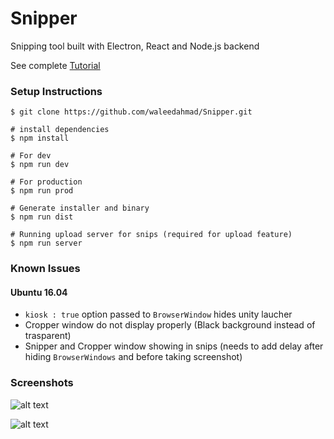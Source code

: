 # Snipper
Snipping tool built with Electron, React and Node.js backend

See complete [Tutorial](https://quantizd.com/building-a-snipping-tool-with-electron-react-and-node-js/)
### Setup Instructions
```
$ git clone https://github.com/waleedahmad/Snipper.git

# install dependencies
$ npm install

# For dev
$ npm run dev

# For production
$ npm run prod

# Generate installer and binary
$ npm run dist

# Running upload server for snips (required for upload feature)
$ npm run server
```

### Known Issues
#### Ubuntu 16.04
* `kiosk : true` option passed to `BrowserWindow` hides unity laucher
* Cropper window do not display properly (Black background instead of trasparent)
* Snipper and Cropper window showing in snips (needs to add delay after hiding `BrowserWindows` and before taking screenshot)

### Screenshots

![alt text](https://i.imgur.com/Ehe50To.jpg)

![alt text](https://i.imgur.com/7LQxDhB.png)



